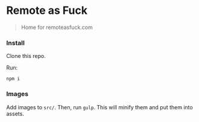 Remote as Fuck
==============

> Home for remoteasfuck.com

### Install

Clone this repo.

Run:

```
npm i
```

### Images

Add images to `src/`. Then, run `gulp`. This will minify them and put them into assets.



